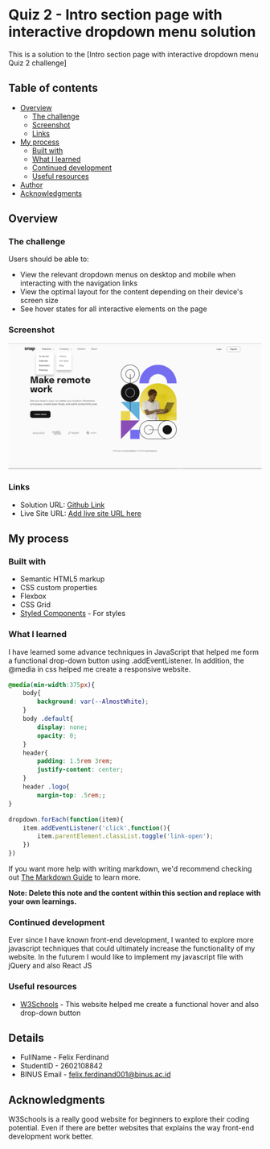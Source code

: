 # Quiz 2 - Intro section page with interactive dropdown menu solution

This is a solution to the [Intro section page with interactive dropdown menu Quiz 2 challenge]

## Table of contents

- [Overview](#overview)
  - [The challenge](#the-challenge)
  - [Screenshot](#screenshot)
  - [Links](#links)
- [My process](#my-process)
  - [Built with](#built-with)
  - [What I learned](#what-i-learned)
  - [Continued development](#continued-development)
  - [Useful resources](#useful-resources)
- [Author](#author)
- [Acknowledgments](#acknowledgments)

## Overview

### The challenge

Users should be able to:

- View the relevant dropdown menus on desktop and mobile when interacting with the navigation links
- View the optimal layout for the content depending on their device's screen size
- See hover states for all interactive elements on the page

### Screenshot

![](./images/quiz.png)



### Links

- Solution URL: [Github Link](https://github.com/ferd78/intro-section-with-dropdown-navigation)
- Live Site URL: [Add live site URL here](https://your-live-site-url.com)

## My process

### Built with

- Semantic HTML5 markup
- CSS custom properties
- Flexbox
- CSS Grid
- [Styled Components](https://styled-components.com/) - For styles

### What I learned

I have learned some advance techniques in JavaScript that helped me form a functional drop-down button using .addEventListener. In addition, the @media in css helped me create a responsive website.

```css
@media(min-width:375px){
    body{
        background: var(--AlmostWhite);
    }
    body .default{
        display: none;
        opacity: 0;
    }
    header{
        padding: 1.5rem 3rem;
        justify-content: center;
    }
    header .logo{
        margin-top: .5rem;;
}
```
```js
dropdown.forEach(function(item){
    item.addEventListener('click',function(){
        item.parentElement.classList.toggle('link-open');
    })
})
```

If you want more help with writing markdown, we'd recommend checking out [The Markdown Guide](https://www.markdownguide.org/) to learn more.

**Note: Delete this note and the content within this section and replace with your own learnings.**

### Continued development
Ever since I have known front-end development, I wanted to explore more javascript techniques that could ultimately increase the functionality of my website. In the futurem I would like to implement my javascript file with jQuery and also React JS

### Useful resources

- [W3Schools](https://www.w3schools.com/) - This website helped me create a functional hover and also drop-down button

## Details 

- FullName - Felix Ferdinand
- StudentID - 2602108842
- BINUS Email - felix.ferdinand001@binus.ac.id

## Acknowledgments

W3Schools is a really good website for beginners to explore their coding potential. Even if there are better websites that explains the way front-end development work better.
